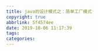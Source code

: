 ```yaml
---
title: java的设计模式之：简单工厂模式
copyright: true
abbrlink: 5f4574ee
date: 2019-10-06 11:17:39
tags:
categories:
---
```


